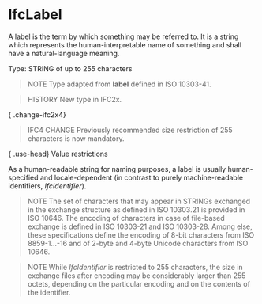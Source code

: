 # IfcLabel

A label is the term by which something may be referred to. It is a string which represents the human-interpretable name of something and shall have a natural-language meaning.<!-- end of definition -->

Type: STRING of up to 255 characters

> NOTE Type adapted from **label** defined in ISO 10303-41.

> HISTORY New type in IFC2x.

{ .change-ifc2x4}
> IFC4 CHANGE Previously recommended size restriction of 255 characters is now mandatory.

{ .use-head}
Value restrictions

As a human-readable string for naming purposes, a label is usually human-specified and locale-dependent (in contrast to purely machine-readable identifiers, _IfcIdentifier_).

> NOTE The set of characters that may appear in STRINGs exchanged in the exchange structure as defined in ISO 10303.21 is provided in ISO 10646. The encoding of characters in case of file-based exchange is defined in ISO 10303-21 and ISO 10303-28. Among else, these specifications define the encoding of 8-bit characters from ISO 8859-1...-16 and of 2-byte and 4-byte Unicode characters from ISO 10646.

> NOTE While _IfcIdentifier_ is restricted to 255 characters, the size in exchange files after encoding may be considerably larger than 255 octets, depending on the particular encoding and on the contents of the identifier.
